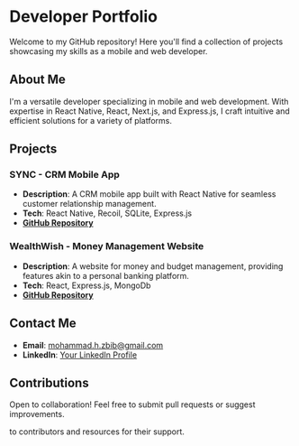 # Developer Portfolio

Welcome to my GitHub repository! Here you'll find a collection of projects showcasing my skills as a mobile and web developer.

## About Me

I'm a versatile developer specializing in mobile and web development. With expertise in React Native, React, Next.js, and Express.js, I craft intuitive and efficient solutions for a variety of platforms.

## Projects

### SYNC - CRM Mobile App

- **Description**: A CRM mobile app built with React Native for seamless customer relationship management.
- **Tech**: React Native, Recoil, SQLite, Express.js
- **[GitHub Repository](link)**
 
### WealthWish - Money Management Website

- **Description**: A website for money and budget management, providing features akin to a personal banking platform.
- **Tech**: React, Express.js, MongoDb
- **[GitHub Repository](link)**

## Contact Me

- **Email**: mohammad.h.zbib@gmail.com
- **LinkedIn**: [Your LinkedIn Profile](link)

## Contributions

Open to collaboration! Feel free to submit pull requests or suggest improvements.

  to contributors and resources for their support.

 
